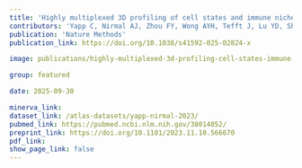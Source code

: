 ```yaml
---
title: 'Highly multiplexed 3D profiling of cell states and immune niches in human tumours.'
contributors: 'Yapp C, Nirmal AJ, Zhou FY, Wong AYH, Tefft J, Lu YD, Shang Z, Maliga Z, Montero Llopis P, Murphy GF, Lian C, Danuser G, Santagata S, Sorger PK. (2025).'
publication: 'Nature Methods'
publication_link: https://doi.org/10.1038/s41592-025-02824-x

image: publications/highly-multiplexed-3d-profiling-cell-states-immune-niches-in-human-tumours.png

group: featured

date: 2025-09-30

minerva_link: 
dataset_link: /atlas-datasets/yapp-nirmal-2023/
pubmed_link: https://pubmed.ncbi.nlm.nih.gov/38014052/
preprint_link: https://doi.org/10.1101/2023.11.10.566670
pdf_link:
show_page_link: false
---
```

